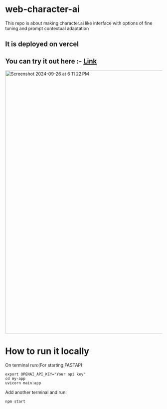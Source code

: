 # web-character-ai
This repo is about making character.ai like interface with options of fine tuning and prompt contextual adaptation

## It is deployed on vercel 
## You can try it out here :- [Link](https://my-app-kappa-beryl.vercel.app/)

<img width="841" alt="Screenshot 2024-09-26 at 6 11 22 PM" src="https://github.com/user-attachments/assets/b14bfa33-be85-42fa-b262-148f2cd609cc">

# How to run it locally

On terminal run:(For starting FASTAPI

```
export OPENAI_API_KEY="Your api key"
cd my-app
uvicorn main:app
```
Add another terminal and run:
```
npm start
```
